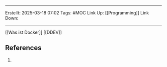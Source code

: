
--- 
Erstellt: 2025-03-18    07:02 
Tags: #MOC 
Link Up: [[Programming]]
Link Down:

--- 
[[Was ist Docker]]
[[DDEV]]
## References
1. 
